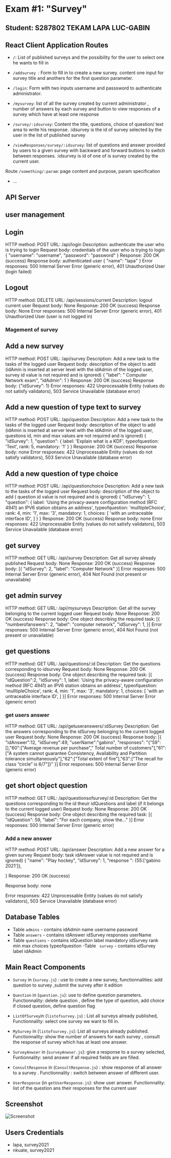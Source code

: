 # Exam #1: "Survey"
## Student: S287802 TEKAM LAPA LUC-GABIN 

## React Client Application Routes

-  `/`: List of published surveys and the possibility for the user to select one he wants to  fill in 

-  `/addsurvey `:  Form to fill in to create a new survey. content one input for survey title and anothers  for the first question parameter.

- `/login`:  Form with two inputs username and passsword to authenticate administrator.

- `/mysurvey`:  list of all the survey created by current administrator , number of answers by each survey  and button to view responses of a survey which have at least one response

- `/survey/:idsurvey`: Content the title, questions, choice of question/ text area to write his response. :idsurvey is the id of survey selected by the user  in the list of published survey

- `/viewResponses/survey/:idsurvey`: list of questions and answer provided by users to a given survey with backward and forward buttons to switch between responses. :idsurvey is id of one of is survey created by the current user.



 Route `/something/:param`: page content and purpose, param specification
- ...

## API Server

## user management 

## Login
HTTP method: POST URL: /api/login
Description: authenticate the user who is trying to login
Request body: credentials of the user who is trying to login
{
    "username": "username",
    "password": "password"
}
Response: 200 OK (success)
Response body: authenticated user
{
    "name": "lapa"
}
Error responses: 500 Internal Server Error (generic error), 401 Unauthorized User (login failed)

## Logout
HTTP method: DELETE URL: /api/sessions/current
Description: logout current user
Request body: None
Response: 200 OK (success)
Response body: None
Error responses: 500 Internal Server Error (generic error), 401 Unauthorized User (user is not logged in)


### Magement of survey

## Add a new survey 
HTTP method: POST URL: /api/survey
Description: Add a new task to the tasks of the logged user
Request body: description of the object to add (idAmin is inserted at server level  with the idAdmin of the logged user, survey id value is not required and is ignored)
{
    "label": " Computer Network exam",
    "idAdmin": 1
}
Response: 200 OK (success)
Response body: {"idSurvey": 1}
Error responses: 422 Unprocessable Entity (values do not satisfy validators), 503 Service Unavailable (database error)

## Add a new question of type text to survey 
HTTP method: POST URL: /api/question
Description: Add a new task to the tasks of the logged user
Request body: description of the object to add (idAmin is inserted at server level  with the idAdmin of the logged user, questions id, min and max  values are not required and is ignored)
{
    "idSurvey": 1, 
    "question": {
  label: 'Explain what is a KDF',
  typeofquestion: 'Text',
  rank: 5,
  mandatory: '1'
}
}
Response: 200 OK (success)
Response body: none
Error responses: 422 Unprocessable Entity (values do not satisfy validators), 503 Service Unavailable (database error)

## Add a new question of type choice 
HTTP method: POST URL: /api/questionchoice
Description: Add a new task to the tasks of the logged user
Request body: description of the object to add ( question id value is not required and is ignored)
{
    "idSurvey": 1, 
    "question": {
  label: 'Using the privacy-aware configuration method (RFC 4941) an IPV6 station obtains an address',
  typeofquestion: 'mulltipleChoice',
  rank: 4,
  min: '1',
  max: '3',
  mandatory: 1,
  choices: [
    'with an untraceable interface ID',
  ]
}
}
Response: 200 OK (success)
Response body: none
Error responses: 422 Unprocessable Entity (values do not satisfy validators), 503 Service Unavailable (database error)

## get survey
HTTP method: GET URL: /api/survey
Description: Get all  survey already published 
Request body: None
Response: 200 OK (success)
Response body: 
[{
    "idSurvey": 2,
    "label": "Computer Network"
}]
Error responses: 500 Internal Server Error (generic error), 404 Not Found (not present or unavailable)

## get admin  survey 
HTTP method: GET URL: /api/mysurveys
Description: Get all the survey belonging to  the current logged user
Request body: None
Response: 200 OK (success)
Response body: One object describing the required task:
[{
    "numberofanswers": 2,
    "label": "computer network",
    "idSurvey": 1,
}]
Error responses: 500 Internal Server Error (generic error), 404 Not Found (not present or unavailable)


## get questions 
HTTP method: GET URL: /api/questions/:id
Description: Get the questions corresponding to idsurvey 
Request body: None
Response: 200 OK (success)
Response body: One object describing the required task:
[{
  "idQuestion":2,
    "idSurvey": 1, 
  label: 'Using the privacy-aware configuration method (RFC 4941) an IPV6 station obtains an address',
  typeofquestion: 'mulltipleChoice',
  rank: 4,
  min: '1',
  max: '3',
  mandatory: 1,
  choices: [
    'with an untraceable interface ID',
  ]
}]
Error responses: 500 Internal Server Error (generic error)


### get users answer 
HTTP method: GET URL: /api/getuseranswers/:idSurvey
Description: Get the answers corresponding to the idSurvey belonging to the current logged user
Request body: None
Response: 200 OK (success)
Response body:
[{
"idAnswer":12, 
"idSurvey":49, 
"userName":"gabino", 
"responses": "{\"59\":[],\"60\":[\"Average revenue per purchase\",\" Total number of customers\"],\"61\":[\"A system cannot guarantee Consistency, Availability and Partition tolerance simultaneously\"],\"62\":[\"Total extent of fire\"],\"63\":[\"The recall for class “circle” is 6/7\"]}"
}]
Error responses: 500 Internal Server Error (generic error)


## get short object question 
HTTP method: GET URL: /api/questionsofsurvey/:id
Description: Get the questions corresponding to the id theuir idQuestions and label  (if it belongs to the current logged user)
Request body: None
Response: 200 OK (success)
Response body: One object describing the required task:
[{
    "idQuestion": 59,
     "label": "For each company, show the…"
}]
Error responses: 500 Internal Server Error (generic error)


### Add a new answer
HTTP method: POST URL: /api/answer
Description: Add a new answer for a given survey
Request body:  task idAnswer  value is not required and is ignored)
{
    "name": "Play hockey",
    "idSurvey": 1,
    "response ": {55:['gabino 2021']},
   
}
Response: 200 OK (success)

Response body: none

Error responses: 422 Unprocessable Entity (values do not satisfy validators), 503 Service Unavailable (database error)




## Database Tables

- Table `admins` - contains idAdmin name username password
- Table `answers` - contains idAnswer  idSurvey  responses   userName
- Table  `questions` - contains idQuestion label mandatory idSurvey rank min max choices typeofquestion
-Table ` survey` - contains idSurvey label idAdmin

## Main React Components

- `Survey` in (`survey.js`) : use to create a new survey, functionnalities: add question to survey ,submit the survey after it edition 

- `Question` in (`question.js`): use to define question parameters. Functionnality:  delete question , define the type of question, add choice if closed question, define question flag

- `ListOfSurvey`in (`listofsurvey.js`) : List all surveys already published, Functionnality: select one survey we want to fill  in.

- `MySurvey` in (`listofsurvey.js`):  List all surveys already published. Functionnality: show the number of answers for each survey ,  consult the response of survey which has at least one answer.

- `SurveyAnwser`  in (`surveyAnwser.js`): give a response to a survey selected, Funtionnality: send answer if all required fields are are filled.

- `ConsultResponse` in (`ConsultResponse.js`) : show response of all answer to a survey . Functionnality : switch between answer of different user.

- `UserResponse`  (in `getUserResponse.js`):  show user answer. Functionnality: list of the question ans their responses  for the current user 





## Screenshot

![Screenshot](img/question.JPG)

## Users Credentials

- lapa, survey2021 
- nkuate, survey2021 
